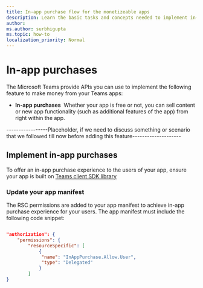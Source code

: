 ```yaml
---
title: In-app purchase flow for the monetizeable apps
description: Learn the basic tasks and concepts needed to implement in-app purchases and trial functionality in teams apps.
author: 
ms.author: surbhigupta
ms.topic: how-to
localization_priority: Normal 
---
```


# In-app purchases

The Microsoft Teams provide APIs you can use to implement the following feature to make money from your Teams apps:

* **In-app purchases**&nbsp;&nbsp;Whether your app is free or not, you can sell content or new app functionality (such as additional features of the app) from right within the app.

-----------------Placeholder, if we need to discuss something or scenario that we followed till now before adding this feature--------------------

## Implement in-app purchases

To offer an in-app purchase experience to the users of your app, ensure your app is built on [Teams client SDK library](https://github.com/OfficeDev/microsoft-teams-library-js)

### Update your app manifest

The RSC permissions are added to your app manifest to achieve in-app purchase experience for your users. The app manifest must include the following code snippet:

```json

"authorization": {
    "permissions": {
        "resourceSpecific": [
            {
             "name": "InAppPurchase.Allow.User",
             "type": "Delegated"
            }
        ]
}
```


